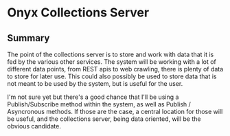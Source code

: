 # Onyx Collections Server

## Summary

The point of the collections server is to store and work with data that it is fed by the various other services. The system will be working with a lot of different data points, from REST apis to web crawling, there is plenty of data to store for later use. This could also possibly be used to store data that is not meant to be used by the system, but is useful for the user.

I'm not sure yet but there's a good chance that I'll be using a Publish/Subscribe method within the system, as well as Publish / Asyncronous methods. If those are the case, a central location for those will be useful, and the collections server, being data oriented, will be the obvious candidate.
